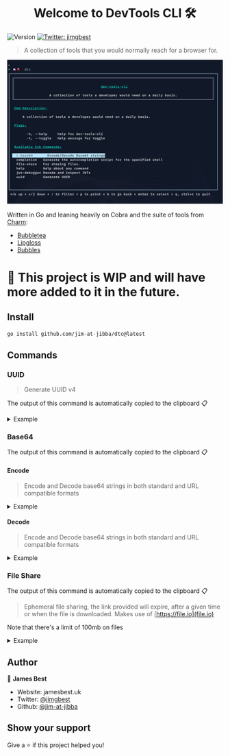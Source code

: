 <h1 align="center">Welcome to DevTools CLI 🛠️</h1>
<p>
  <img alt="Version" src="https://img.shields.io/badge/version-0.1-blue.svg?cacheSeconds=2592000" />
  <a href="https://twitter.com/jimgbest" target="_blank">
    <img alt="Twitter: jimgbest" src="https://img.shields.io/twitter/follow/jimgbest.svg?style=social" />
  </a>
</p>

> A collection of tools that you would normally reach for a browser for.

![BASE64 DECODE](./assets/dtc.jpg)

Written in Go and leaning heavily on Cobra and the suite of tools from [Charm](https://charm.sh/):

- [Bubbletea](https://github.com/charmbracelet/bubbletea)
- [Lipgloss](https://github.com/charmbracelet/bubbletea)
- [Bubbles](https://github.com/charmbracelet/bubbles)

<h1>👷 This project is WIP and will have more added to it in the future.</h1>

## Install

```sh
go install github.com/jim-at-jibba/dtc@latest
```

## Commands

### UUID

> Generate UUID v4

The output of this command is automatically copied to the clipboard 📋

<details>
  <summary>Example</summary>

```bash
dtc uuid generate
```

**Takes count flag to generate mulitple UUIDs at a time**

```bash
dtc uuid generate --count=100
```

![UUID Generate](./assets/uuid.gif)
![UUID Generate](./assets/uuid-count.gif)

</details>

### Base64

The output of this command is automatically copied to the clipboard 📋

#### Encode

> Encode and Decode base64 strings in both standard and URL compatible formats

<details>
  <summary>Example</summary>

**Standard**

```bash
dtc base64 encode
```

**URL Compatible**

```bash
dtc base64 encode -u
```

![BASE64 ENCODE](./assets/base64-encode.gif)

</details>

#### Decode

> Encode and Decode base64 strings in both standard and URL compatible formats

<details>
  <summary>Example</summary>

**Standard**

```bash
dtc base64 decode
```

**URL Compatible**

```bash
dtc base64 decode -u
```

![BASE64 DECODE](./assets/base64-decode.gif)

</details>

### File Share

The output of this command is automatically copied to the clipboard 📋

> Ephemeral file sharing, the link provided will expire, after a given time or when the file is downloaded. Makes use of [https://file.io](file.io)

Note that there's a limit of 100mb on files

<details>
  <summary>Example</summary>

**Defaults to 14 days expiry**

```bash
dtc file-share
```

**Pass in an expiry time frame**

```bash
dtc file-share

# current dir, expires in 3 days
dtc file-share --expiry=3d

# expires in 4 weeks
dtc file-share --expiry=4w
```

![FILE SHARE](./assets/file-share.gif)

</details>

## Author

👤 **James Best**

- Website: jamesbest.uk
- Twitter: [@jimgbest](https://twitter.com/jimgbest)
- Github: [@jim-at-jibba](https://github.com/jim-at-jibba)

## Show your support

Give a ⭐️ if this project helped you!
